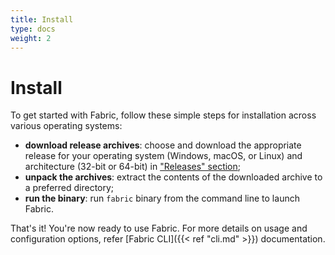 ```yaml
---
title: Install
type: docs
weight: 2
---
```


# Install

To get started with Fabric, follow these simple steps for installation across various operating systems:

- **download release archives**: choose and download the appropriate release for your operating system (Windows, macOS, or Linux) and architecture (32-bit or 64-bit) in ["Releases" section](https://github.com/blackstork-io/fabric/releases);
- **unpack the archives**: extract the contents of the downloaded archive to a preferred directory;
- **run the binary**: run `fabric` binary from the command line to launch Fabric.

That's it! You're now ready to use Fabric. For more details on usage and configuration options, refer [Fabric CLI]({{< ref "cli.md" >}}) documentation.
